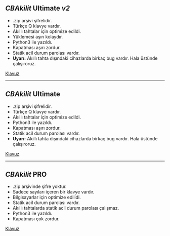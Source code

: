 ## *CBAkilit* **Ultimate** _v2_
- .zip arşivi şifrelidir.
- Türkçe Q klavye vardır.
- Akıllı tahtalar için optimize edildi.
- Yüklemesi aşırı kolaydır.
- Python3 ile yazıldı.
- Kapatması aşırı zordur.
- Statik acil durum parolası vardır.
- **Uyarı:** Akıllı tahta dışındaki cihazlarda birkaç bug vardır. Hala üstünde çalışıroruz.

[Klavuz](https://eskisehircagdas-my.sharepoint.com/:v:/g/personal/can_baris_ozelcagdas_k12_tr/ER8SkyXSn7JGl3ndVVukiDUBRSXL32IMlBuOkNIU2NML0A?nav=eyJyZWZlcnJhbEluZm8iOnsicmVmZXJyYWxBcHAiOiJTdHJlYW1XZWJBcHAiLCJyZWZlcnJhbFZpZXciOiJTaGFyZURpYWxvZy1MaW5rIiwicmVmZXJyYWxBcHBQbGF0Zm9ybSI6IldlYiIsInJlZmVycmFsTW9kZSI6InZpZXcifX0%3D&e=nTlPXR)
***
## *CBAkilit* **Ultimate**
- .zip arşivi şifrelidir.
- Türkçe Q klavye vardır.
- Akıllı tahtalar için optimize edildi.
- Python3 ile yazıldı.
- Kapatması aşırı zordur.
- Statik acil durum parolası vardır.
- **Uyarı:** Akıllı tahta dışındaki cihazlarda birkaç bug vardır. Hala üstünde çalışıroruz.

[Klavuz](https://eskisehircagdas-my.sharepoint.com/:v:/g/personal/can_baris_ozelcagdas_k12_tr/EaBCFCyqNnRDlorag4T_D_0BHI-wS2FoPRji8abbeNjRXw?nav=eyJyZWZlcnJhbEluZm8iOnsicmVmZXJyYWxBcHAiOiJTdHJlYW1XZWJBcHAiLCJyZWZlcnJhbFZpZXciOiJTaGFyZURpYWxvZy1MaW5rIiwicmVmZXJyYWxBcHBQbGF0Zm9ybSI6IldlYiIsInJlZmVycmFsTW9kZSI6InZpZXcifX0%3D&e=gEo4IB)
***
## *CBAkilit* **PRO**
- .zip arşivinde şifre yoktur.
- Sadece sayıları içeren bir klavye vardır.
- Bilgisayarlar için optimize edilidi.
- Statik acil durum parolası vardır.
- Akıllı tahtalarda statik acil durum parolası çalışmaz.
- Python3 ile yazıldı.
- Kapatması çok zordur.

[Klavuz](https://eskisehircagdas-my.sharepoint.com/:v:/g/personal/can_baris_ozelcagdas_k12_tr/EaBCFCyqNnRDlorag4T_D_0BHI-wS2FoPRji8abbeNjRXw?nav=eyJyZWZlcnJhbEluZm8iOnsicmVmZXJyYWxBcHAiOiJTdHJlYW1XZWJBcHAiLCJyZWZlcnJhbFZpZXciOiJTaGFyZURpYWxvZy1MaW5rIiwicmVmZXJyYWxBcHBQbGF0Zm9ybSI6IldlYiIsInJlZmVycmFsTW9kZSI6InZpZXcifX0%3D&e=gEo4IB)
